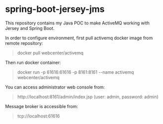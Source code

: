# spring-boot-jersey-jms
This repository contains my Java POC to make ActiveMQ working with Jersey and Spring Boot.

In order to configure environment, first pull activemq docker image from remote repository:
> docker pull webcenter/activemq

Then run docker container:
> docker run -p 61616:61616 -p 8161:8161 --name activemq webcenter/activemq

You can access administrator web console from:
> http://localhost:8161/admin/index.jsp (user: admin, password: admin)

Message broker is accessible from:
> tcp://localhost:61616
